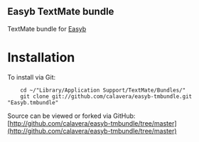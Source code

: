 Easyb TextMate bundle
--------------------

TextMate bundle for [Easyb](http://easyb.org)

Installation
============

To install via Git:

		cd ~/"Library/Application Support/TextMate/Bundles/"
		git clone git://github.com/calavera/easyb-tmbundle.git "Easyb.tmbundle"

Source can be viewed or forked via GitHub: [http://github.com/calavera/easyb-tmbundle/tree/master](http://github.com/calavera/easyb-tmbundle/tree/master)